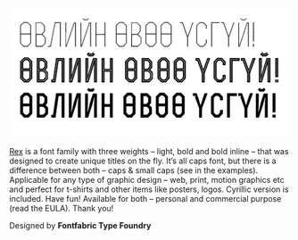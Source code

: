 ![Sample screenshot](preview.jpg)

[Rex](http://www.fontfabric.com/rex-free-font/) is a font family with three weights – light, bold and bold inline – that was designed to create unique titles on the fly. It’s all caps font, but there is a difference between both – caps & small caps (see in the examples). Applicable for any type of graphic design – web, print, motion graphics etc and perfect for t-shirts and other items like posters, logos. Cyrillic version is included. Have fun!
Available for both – personal and commercial purpose (read the EULA). Thank you!

Designed by **Fontfabric Type Foundry**
